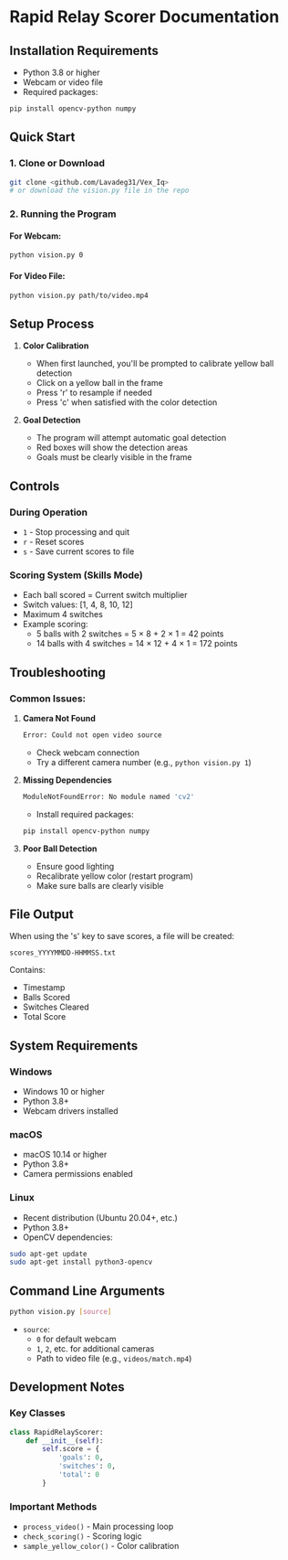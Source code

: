 

# Rapid Relay Scorer Documentation

## Installation Requirements
- Python 3.8 or higher
- Webcam or video file
- Required packages:
```bash
pip install opencv-python numpy
```

## Quick Start

### 1. Clone or Download
```bash
git clone <github.com/Lavadeg31/Vex_Iq>
# or download the vision.py file in the repo
```

### 2. Running the Program

#### For Webcam:
```bash
python vision.py 0
```

#### For Video File:
```bash
python vision.py path/to/video.mp4
```

## Setup Process

1. **Color Calibration**
   - When first launched, you'll be prompted to calibrate yellow ball detection
   - Click on a yellow ball in the frame
   - Press 'r' to resample if needed
   - Press 'c' when satisfied with the color detection

2. **Goal Detection**
   - The program will attempt automatic goal detection
   - Red boxes will show the detection areas
   - Goals must be clearly visible in the frame

## Controls

### During Operation
- `1` - Stop processing and quit
- `r` - Reset scores
- `s` - Save current scores to file

### Scoring System (Skills Mode)
- Each ball scored = Current switch multiplier
- Switch values: [1, 4, 8, 10, 12]
- Maximum 4 switches
- Example scoring:
  - 5 balls with 2 switches = 5 × 8 + 2 × 1 = 42 points
  - 14 balls with 4 switches = 14 × 12 + 4 × 1 = 172 points

## Troubleshooting

### Common Issues:

1. **Camera Not Found**
   ```bash
   Error: Could not open video source
   ```
   - Check webcam connection
   - Try a different camera number (e.g., `python vision.py 1`)

2. **Missing Dependencies**
   ```bash
   ModuleNotFoundError: No module named 'cv2'
   ```
   - Install required packages:
   ```bash
   pip install opencv-python numpy
   ```

3. **Poor Ball Detection**
   - Ensure good lighting
   - Recalibrate yellow color (restart program)
   - Make sure balls are clearly visible

## File Output

When using the 's' key to save scores, a file will be created:
```
scores_YYYYMMDD-HHMMSS.txt
```
Contains:
- Timestamp
- Balls Scored
- Switches Cleared
- Total Score

## System Requirements

### Windows
- Windows 10 or higher
- Python 3.8+
- Webcam drivers installed

### macOS
- macOS 10.14 or higher
- Python 3.8+
- Camera permissions enabled

### Linux
- Recent distribution (Ubuntu 20.04+, etc.)
- Python 3.8+
- OpenCV dependencies:
```bash
sudo apt-get update
sudo apt-get install python3-opencv
```

## Command Line Arguments
```bash
python vision.py [source]
```
- `source`: 
  - `0` for default webcam
  - `1`, `2`, etc. for additional cameras
  - Path to video file (e.g., `videos/match.mp4`)

## Development Notes

### Key Classes
```python
class RapidRelayScorer:
    def __init__(self):
        self.score = {
            'goals': 0,
            'switches': 0,
            'total': 0
        }
```

### Important Methods
- `process_video()` - Main processing loop
- `check_scoring()` - Scoring logic
- `sample_yellow_color()` - Color calibration

